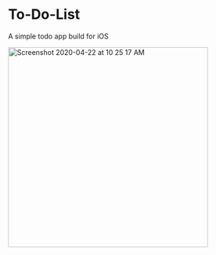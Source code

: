 # To-Do-List
A simple todo app build for iOS

<img width="408" alt="Screenshot 2020-04-22 at 10 25 17 AM" src="https://user-images.githubusercontent.com/4607881/79942098-add1a000-8483-11ea-9349-a3c4386bf1fc.png">

